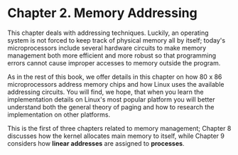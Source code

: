 # Chapter 2. Memory Addressing

This chapter deals with addressing techniques. Luckily, an operating system is not forced to keep track of physical memory all by itself; today's microprocessors include several hardware circuits to make memory management both more efficient and more robust so that programming errors cannot cause improper accesses to memory outside the program.

As in the rest of this book, we offer details in this chapter on how 80 x 86 microprocessors address memory chips and how Linux uses the available addressing circuits. You will find, we hope, that when you learn the implementation details on Linux's most popular platform you will better understand both the general theory of paging and how to research the implementation on other platforms.

This is the first of three chapters related to memory management; Chapter 8 discusses how the kernel allocates main memory to itself, while Chapter 9 considers how **linear addresses** are assigned to **processes**.